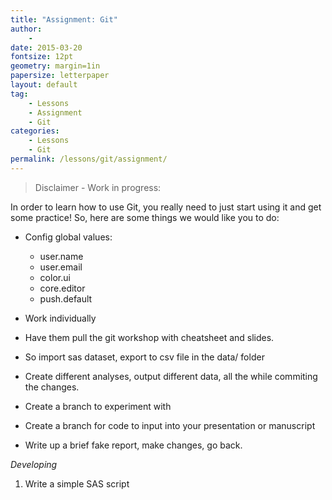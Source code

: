 ```yaml
---
title: "Assignment: Git"
author:
    - 
date: 2015-03-20
fontsize: 12pt
geometry: margin=1in
papersize: letterpaper
layout: default
tag:
    - Lessons
    - Assignment
    - Git
categories:
    - Lessons
    - Git
permalink: /lessons/git/assignment/
---
```


> Disclaimer - Work in progress:

In order to learn how to use Git, you really need to just start using
it and get some practice!  So, here are some things we would like you
to do:

* Config global values:
    * user.name
    * user.email
    * color.ui
    * core.editor
    * push.default

* Work individually

* Have them pull the git workshop with cheatsheet and slides.

* So import sas dataset, export to csv file in the data/ folder

* Create different analyses, output different data, all the while
  commiting the changes.

* Create a branch to experiment with

* Create a branch for code to input into your presentation or
  manuscript

* Write up a brief fake report, make changes, go back.

*Developing*

1. Write a simple SAS script
